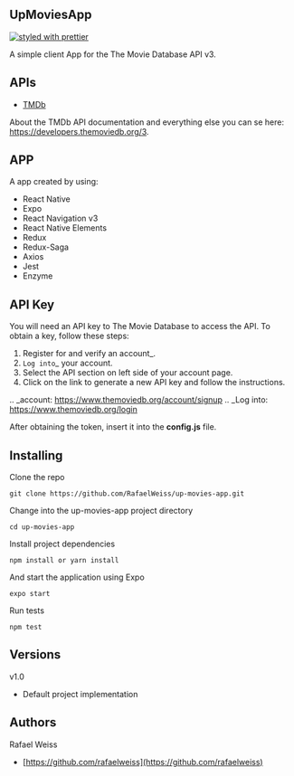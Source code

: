 ## UpMoviesApp
[![styled with prettier](https://img.shields.io/badge/styled_with-prettier-ff69b4.svg)](https://github.com/prettier/prettier)

A simple client App for the The Movie Database API v3.

## APIs

- [TMDb](https://developers.themoviedb.org/3/getting-started/introduction)

About the TMDb API documentation and everything else you can se here: https://developers.themoviedb.org/3.

## APP

A app created by using: 
- React Native
- Expo
- React Navigation v3
- React Native Elements
- Redux
- Redux-Saga
- Axios
- Jest
- Enzyme

## API Key

You will need an API key to The Movie Database to access the API.  To obtain a key, follow these steps:

1) Register for and verify an account_.
2) `Log into`_ your account.
3) Select the API section on left side of your account page.
4) Click on the link to generate a new API key and follow the instructions.

.. _account: https://www.themoviedb.org/account/signup
.. _Log into: https://www.themoviedb.org/login

After obtaining the token, insert it into the **config.js** file.

## Installing

Clone the repo

```
git clone https://github.com/RafaelWeiss/up-movies-app.git
```

Change into the up-movies-app project directory

```
cd up-movies-app
```

Install project dependencies

```
npm install or yarn install
```

And start the application using Expo

```
expo start
```

Run tests

```
npm test
```

## Versions

v1.0

-   Default project implementation

## Authors

Rafael Weiss

-   [https://github.com/rafaelweiss](https://github.com/rafaelweiss)
